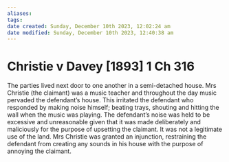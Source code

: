 ```yaml
---
aliases: 
tags: 
date created: Sunday, December 10th 2023, 12:02:24 am
date modified: Sunday, December 10th 2023, 12:40:38 am
---
```


# Christie v Davey [1893] 1 Ch 316

The parties lived next door to one another in a semi-detached house. Mrs Christie (the claimant) was a music teacher and throughout the day music pervaded the defendant’s house. This irritated the defendant who responded by making noise himself; beating trays, shouting and hitting the wall when the music was playing. The defendant’s noise was held to be excessive and unreasonable given that it was made deliberately and maliciously for the purpose of upsetting the claimant. It was not a legitimate use of the land. Mrs Christie was granted an injunction, restraining the defendant from creating any sounds in his house with the purpose of annoying the claimant.
